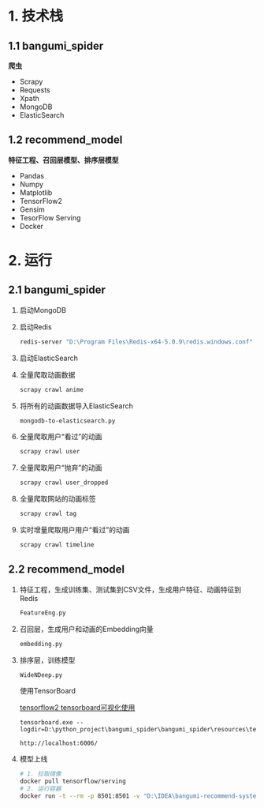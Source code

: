 # 1. 技术栈

## 1.1 bangumi_spider

**爬虫**

- Scrapy
- Requests
- Xpath
- MongoDB
- ElasticSearch

## 1.2 recommend_model

**特征工程、召回层模型、排序层模型**

- Pandas
- Numpy
- Matplotlib
- TensorFlow2
- Gensim
- TesorFlow Serving
- Docker

# 2. 运行

## 2.1 bangumi_spider

1. 启动MongoDB

2. 启动Redis

   ```sh
   redis-server "D:\Program Files\Redis-x64-5.0.9\redis.windows.conf"
   ```

3. 启动ElasticSearch

4. 全量爬取动画数据

   ```sh
   scrapy crawl anime
   ```

5. 将所有的动画数据导入ElasticSearch
   ```sh
   mongodb-to-elasticsearch.py
   ```

6. 全量爬取用户“看过”的动画

   ```sh
   scrapy crawl user
   ```

7. 全量爬取用户“抛弃”的动画
   ```sh
   scrapy crawl user_dropped
   ```

8. 全量爬取网站的动画标签
   ```sh
   scrapy crawl tag
   ```

9. 实时增量爬取用户用户“看过”的动画
   ```sh
   scrapy crawl timeline
   ```

## 2.2 recommend_model

1. 特征工程，生成训练集、测试集到CSV文件，生成用户特征、动画特征到Redis
	```sh
	FeatureEng.py
	```

2.  召回层，生成用户和动画的Embedding向量
	```sh
	embedding.py
	```

3. 排序层，训练模型
	```sh
	WideNDeep.py
	```
	
	使用TensorBoard
	
	[tensorflow2 tensorboard可视化使用](https://blog.csdn.net/u010554381/article/details/106261115)

    ```shell
    tensorboard.exe --logdir=D:\python_project\bangumi_spider\bangumi_spider\resources\tensorboardlog
   
    http://localhost:6006/ 
    ```

4. 模型上线

    ```sh
    # 1. 拉取镜像
    docker pull tensorflow/serving
    # 2. 运行容器
    docker run -t --rm -p 8501:8501 -v "D:\IDEA\bangumi-recommend-system\src\main\resources\model\neuralcf:/models/recmodel" -e MODEL_NAME=recmodel tensorflow/serving
